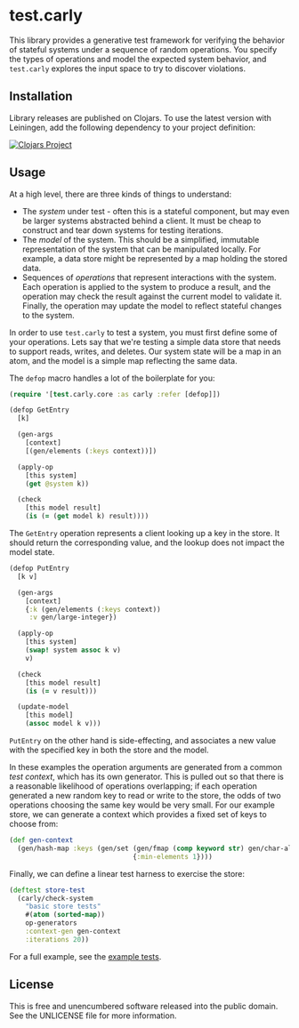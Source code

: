 test.carly
==========

This library provides a generative test framework for verifying the behavior of
stateful systems under a sequence of random operations. You specify the types of
operations and model the expected system behavior, and `test.carly` explores the
input space to try to discover violations.


## Installation

Library releases are published on Clojars. To use the latest version with
Leiningen, add the following dependency to your project definition:

[![Clojars Project](https://clojars.org/mvxcvi/test.carly/latest-version.svg)](https://clojars.org/mvxcvi/test.carly)


## Usage

At a high level, there are three kinds of things to understand:
- The _system_ under test - often this is a stateful component, but may even be
  larger systems abstracted behind a client. It must be cheap to construct and
  tear down systems for testing iterations.
- The _model_ of the system. This should be a simplified, immutable
  representation of the system that can be manipulated locally. For example, a
  data store might be represented by a map holding the stored data.
- Sequences of _operations_ that represent interactions with the system. Each
  operation is applied to the system to produce a result, and the operation may
  check the result against the current model to validate it. Finally, the
  operation may update the model to reflect stateful changes to the system.

In order to use `test.carly` to test a system, you must first define some of
your operations. Lets say that we're testing a simple data store that needs to
support reads, writes, and deletes. Our system state will be a map in an atom,
and the model is a simple map reflecting the same data.

The `defop` macro handles a lot of the boilerplate for you:

```clojure
(require '[test.carly.core :as carly :refer [defop]])

(defop GetEntry
  [k]

  (gen-args
    [context]
    [(gen/elements (:keys context))])

  (apply-op
    [this system]
    (get @system k))

  (check
    [this model result]
    (is (= (get model k) result))))
```

The `GetEntry` operation represents a client looking up a key in the store. It
should return the corresponding value, and the lookup does not impact the model
state.

```clojure
(defop PutEntry
  [k v]

  (gen-args
    [context]
    {:k (gen/elements (:keys context))
     :v gen/large-integer})

  (apply-op
    [this system]
    (swap! system assoc k v)
    v)

  (check
    [this model result]
    (is (= v result)))

  (update-model
    [this model]
    (assoc model k v)))
```

`PutEntry` on the other hand is side-effecting, and associates a new value with
the specified key in both the store and the model.

In these examples the operation arguments are generated from a common _test
context_, which has its own generator. This is pulled out so that there is a
reasonable likelihood of operations overlapping; if each operation generated a
new random key to read or write to the store, the odds of two operations
choosing the same key would be very small. For our example store, we can
generate a context which provides a fixed set of keys to choose from:

```clojure
(def gen-context
  (gen/hash-map :keys (gen/set (gen/fmap (comp keyword str) gen/char-alpha)
                               {:min-elements 1})))
```

Finally, we can define a linear test harness to exercise the store:

```clojure
(deftest store-test
  (carly/check-system
    "basic store tests"
    #(atom (sorted-map))
    op-generators
    :context-gen gen-context
    :iterations 20))
```

For a full example, see the [example tests](test/test/carly/example_test.clj).


## License

This is free and unencumbered software released into the public domain.
See the UNLICENSE file for more information.
